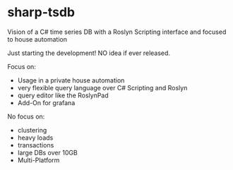 # sharp-tsdb
Vision of a C# time series DB with a Roslyn Scripting interface and focused to house automation

Just starting the development! NO idea if ever released.

Focus on:
 - Usage in a private house automation
 - very flexible query language over C# Scripting and Roslyn
 - query editor like the RoslynPad
 - Add-On for grafana
 
No focus on:
 - clustering
 - heavy loads
 - transactions
 - large DBs over 10GB
 - Multi-Platform
